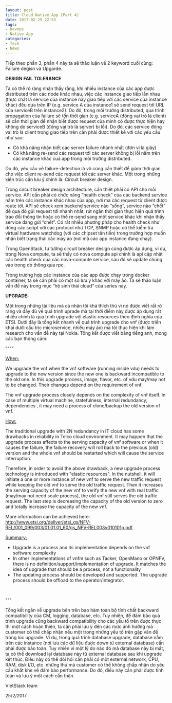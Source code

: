 ```yaml
---
layout: post
title: Cloud Native App [Part 4]
date: 2017-02-25 22:53
tags:
- Devops
- Native App
categories:
- Tech
- News
---
```


Tiếp theo phần 3, phần 4 này ta sẽ thảo luận về 2 keyword cuối cùng: Failure degisn và Upgarde.

<strong>DESIGN FAIL TOLERANCE</strong>

Ta có thể rõ ràng nhận thấy rằng, khi nhiều instance của các app được distributed trên các node khác nhau, việc các instance giao tiếp lẫn nhau (thực chất là service của instance này giao tiếp với các service của instance khác) đều dựa trên IP (e.g. service A của instance1 sẽ send request tới URL của serviceB trên instance2). Do đó, trong môi trường distributed, qua trình propagation của failure sẽ tốn thời gian (e.g. serviceA (đóng vai trò là client) sẽ cần thời gian để nhận biết được request của mình có được thực hiện hay không do serviceB (đóng vai trò là server) bị lỗi). Do đó, các service đóng vai trò là client trong giao tiếp trên cần phải được thiết kế với các yêu cầu như sau:

<ul>
    <li>Có khả năng nhận biết các server failure nhanh nhất (đơn vị là giây)</li>
    <li>Có khả năng re-send các request tới các server không bị lỗi nằm trên các instance khác cuả app trong môi trường distributed.</li>
</ul>

Do đó, yêu cầu về failure-detection là vô cùng cần thiết để giảm thời gian cho việc client re-send các request tới các server khác. Một trong những kiến trúc cần lưu ý chính là: Circuit breaker design.

Trong circuit breaker design architecture, cần thiết phải có API cho mỗi service. API cần phải có chức năng “health check” của các backend service nằm trên các instance khác nhau của app, nơi mà các request từ client được route tới. API sẽ check xem backend service nào “sống”, service nào “chết” để qua đó gửi request tới nhanh nhất, rút ngắn thời gian thực hiện quá trình trao đổi thông tin hoặc có thể re-send sang một service khác khi nhận thấy service đang gửi “chết”. Có rất nhiều phương pháp cho health check như dùng các script với các protocol như TCP, SNMP hoặc có thể kiểm tra virtual hardware watchdog (với các chipset tân tiến) trong trường hợp muốn nhận biết trạng thái các máy ảo (nơi mà các app instance đang chạy).

Trong OpenStack, tư tưởng circuit breaker design cũng được áp dụng, ví dụ, trong Nova compute, ta sẽ thấy có nova compute api chính là api cập nhật các health check của các nova-compute service, sau đó sẽ update chúng vào trong db thông qua rpc.

Trong trường hợp các instance của các app được chạy trong docker container, ta sẽ cần phải có một số lưu ý khác với máy ảo. Ta sẽ thảo luận vấn đề này trong mục “hệ sinh thái cloud” của series này.

<strong>UPGRADE:</strong>

Một trong những tài liệu mà cá nhân tôi khá thích thú vì nó được viết rất rõ ràng và đầy đủ về quá trình uprade mà tại thời điểm này được áp dụng rất nhiều chính là quá trình upgrade với elastic resources theo định nghĩa của ETSI. Dưới đây là tổng kết nhanh về quá trình upgrade cho vnf (được triển khai dưới cấu tríc microservice, nhiều máy ảo) mà tôi thực hiện khi làm research cho vấn đề này tại Nokia. Tổng kết được viết bằng tiếng anh, mong các bạn thông cảm:

""""

<span style="text-decoration:underline;">When:</span>

We upgrade the vnf when the vnf software (running inside vdu) needs to upgrade to the new version since the new one is backward incompatible to the old one.
In this upgrade process, image, flavor, etc. of vdu may/may not to be changed. Their changes depend on the requirement of vnf.

The vnf upgrade process closely depends on the complexity of vnf itself. In case of multiple virtual machine, statefulness, internal redundancy, dependencies ,
it may need a process of clone/backup the old version of vnf.

<span style="text-decoration:underline;">How:</span>

The traditional upgrade with 2N redundancy in IT cloud has some drawbacks in reliability in Telco cloud environment. It may happen that the upgrade process affects to the serving capacity of vnf software or when it causes the failure, the failure recovery will roll back to the previous (old) version and the whole vnf should be restarted which will cause the service interruption.

Therefore, in order to avoid the above drawback, a new upgrade process technology is introduced with "elastic resources". In the nutshell, it will initiate a one or more instance of new vnf to serve the new traffic request while keeping the old vnf to serve the old traffic request. Then it increases the serving capacity of the new vnf to verify the new vnf with real traffic (may/may not need scale process), the old vnf still serves the old traffic request. The last step is decreasing the capacity of the old version to zero and totally increase the capacity of the new vnf.

More information can be achieved here: http://www.etsi.org/deliver/etsi_gs/NFV-REL/001_099/003/01.01.01_60/gs_NFV-REL003v010101p.pdf

<span style="text-decoration:underline;">Summary:</span>

<ul>
    <li>Upgrade is a process and its implementation depends on the vnf software complexity</li>
    <li>In other implementations of vnfm such as Tacker, OpenMano or OPNFV, there is no definition/support/implementation of upgrade. It matches the idea of upgrade that should be a process, not a functionality</li>
    <li>The updating process should be developed and supported. The upgrade process should be offload to the operator/integrator.</li>
</ul>

&nbsp;

"""

Tổng kết ngắn về upgrade bên trên bao hàm toàn bộ tính chất backward compatibility của CM, logging, database, etc. Tuy nhiên, để đảm bảo quá trình upgrade cũng backward compatibility cho các yếu tố trên được thực thi một cách hoàn thiện, ta cần phải lưu ý đến các mức ảnh hưởng mà customer có thể chấp nhận nếu một trong những yếu tố trên gặp vấn đề trong lúc upgrade. Ví dụ, trong quá trình database upgrade, database nằm trên các instance (nơi lưu các dữ liệu được down từ external database) cần phải được bảo toàn. Tuy nhiên vì một lý do nào đó mà database này bị mất, ta có thể download lại database này từ external database sau khi upgrade kết thúc. Điều này có thể đòi hỏi cần phải có một external network, CPU, RAM, disk I/O, etc. những thứ mà customer có thể không chấp nhận do yêu cầu khắt khe về đảm bảo performance. Do đó, điều này cần phải được tính toán và lưu ý một cách cẩn thận.

VietStack team

25/2/2017
